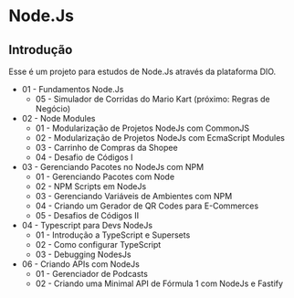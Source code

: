 # Node.Js

## Introdução

Esse é um projeto para estudos de Node.Js através da plataforma DIO.

* 01 - Fundamentos Node.Js
    * 05 - Simulador de Corridas do Mario Kart (próximo: Regras de Negócio)
* 02 - Node Modules
    * 01 - Modularização de Projetos NodeJs com CommonJS
    * 02 - Modularização de Projetos NodeJs com EcmaScript Modules
    * 03 - Carrinho de Compras da Shopee
    * 04 - Desafio de Códigos I
* 03 - Gerenciando Pacotes no NodeJs com NPM
    * 01 - Gerenciando Pacotes com Node
    * 02 - NPM Scripts em NodeJs
    * 03 - Gerenciando Variáveis de Ambientes com NPM
    * 04 - Criando um Gerador de QR Codes para E-Commerces
    * 05 - Desafios de Códigos II
* 04 - Typescript para Devs NodeJs
    * 01 - Introdução a TypeScript e Supersets
    * 02 - Como configurar TypeScript
    * 03 - Debugging NodesJs
* 06 - Criando APIs com NodeJs
    * 01 - Gerenciador de Podcasts
    * 02 - Criando uma Minimal API de Fórmula 1 com NodeJs e Fastify